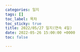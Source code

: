 ```yaml
---
categories: 일지
tags: []
toc_label: 목차
toc_sticky: true
title: 2022/05/27 일지(연속 4일)
date: 2022-05-26 15:00:00 +0000
toc: false

---
```

